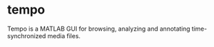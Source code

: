 tempo
=====
Tempo is a MATLAB GUI for browsing, analyzing and annotating time-synchronized media files.
